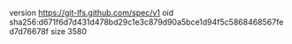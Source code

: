 version https://git-lfs.github.com/spec/v1
oid sha256:d671f6d7d431d478bd29c1e3c879d90a5bce1d94f5c5868468567fed7d76678f
size 3580
